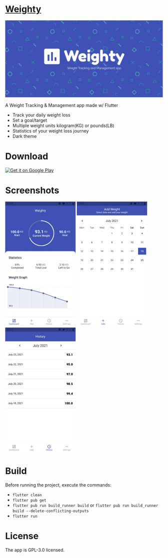 

# [Weighty]

<img src="https://github.com/Ashhas/Weighty/blob/main/screenshots/weighty_banner.png" width="750">

A Weight Tracking & Management app made w/ Flutter

* Track your daily weight loss
* Set a goal/target
* Multiple weight units kilogram(KG) or pounds(LB)
* Statistics of your weight loss journey
* Dark theme

# Download

<a href="https://play.google.com/store/apps/details?id=com.ashhas.weighty" target="_blank">
<img src="https://play.google.com/intl/en_us/badges/images/generic/en-play-badge.png" alt="Get it on Google Play" height="70"/></a>

# Screenshots

<img src="https://github.com/Ashhas/Weighty/blob/main/screenshots/dashboard.jpg" width="225">
<img src="https://github.com/Ashhas/Weighty/blob/main/screenshots/add.jpg" width="225"> 
<img src="https://github.com/Ashhas/Weighty/blob/main/screenshots/history.jpg" width="225">

# Build

Before running the project, execute the commands:
- `flutter clean`
- `flutter pub get`
- `flutter pub run build_runner build` or `flutter pub run build_runner build --delete-conflicting-outputs`
- `flutter run`

# License

The app is GPL-3.0 licensed.

[Weighty]:https://play.google.com/store/apps/details?id=com.ashhas.weighty
